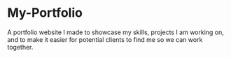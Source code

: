 # My-Portfolio
A portfolio website I made to showcase my skills, projects I am working on, and to make it easier for potential clients to find me so we can work together. 
